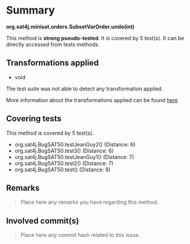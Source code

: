 # Summary
**org.sat4j.minisat.orders.SubsetVarOrder.undo(int)**

This method is **strong pseudo-tested**.
It is covered by 5 test(s). It can be directly accessed from tests methods.


## Transformations applied

- void


The test suite was not able to detect any transformation applied.

More information about the transformations applied can be found [here](https://github.com/STAMP-project/pitest-descartes)

## Covering tests
This method is covered by 5 test(s).
* org.sat4j.BugSAT50.testJeanGuy2() (Distance: 6)
* org.sat4j.BugSAT50.test3() (Distance: 6)
* org.sat4j.BugSAT50.testJeanGuy1() (Distance: 7)
* org.sat4j.BugSAT50.test2() (Distance: 7)
* org.sat4j.BugSAT50.test() (Distance: 8)


## Remarks
> Place here any remarks you have regarding this method.

## Involved commit(s)

> Place here any commit hash related to this issue.
